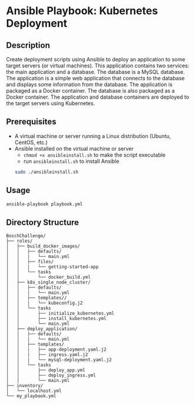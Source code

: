 # Ansible Playbook: Kubernetes Deployment

## Description
Create deployment scripts using Ansible to deploy an application to some target servers (or virtual machines). This application contains two services: the main application and a database. The database is a MySQL database. The application is a simple web application that connects to the database and displays some information from the database. The application is packaged as a Docker container. The database is also packaged as a Docker container. The application and database containers are deployed to the target servers using Kubernetes.

## Prerequisites
* A virtual machine or server running a Linux distribution (Ubuntu, CentOS, etc.)
* Ansible installed on the virtual machine or server
    * ```chmod +x ansibleinstall.sh``` to make the script executable
    * run ```ansibleinstall.sh``` to install Ansible
    ```bash
    sudo ./ansibleinstall.sh
    ```





## Usage

```bash
ansible-playbook playbook.yml
```

## Directory Structure

```
BoschChallenge/
├── roles/
│   ├── build_docker_images/
│   │   ├── defaults/
│   │   |   └── main.yml
│   │   ├── files/
│   │   |   └── getting-started-app
│   │   └── tasks
│   │       └── docker_build.yml
│   ├── k8s_single_node_cluster/
│   │   ├── defaults/
│   │   |   └── main.yml
│   │   ├── templates//
│   │   |   └── kubeconfig.j2
│   │   └── tasks
│   │       ├── initialize_kubernetes.yml
│   │       ├── install_kubernetes.yml
│   │       └── main.yml
│   ├── deploy_application/
│   │   ├── defaults/
│   │   |   └── main.yml
│   │   ├── templates/
│   │   |   ├── app-deployment.yaml.j2
│   │   |   ├── ingress.yaml.j2
│   │   |   └── mysql-deployment.yaml.j2
│   │   └── tasks
│   │       ├── deploy_app.yml
│   │       ├── deploy_ingress.yml
│   │       └── main.yml
├── inventory/
│   └── localhost.yml
└── my_playbook.yml
